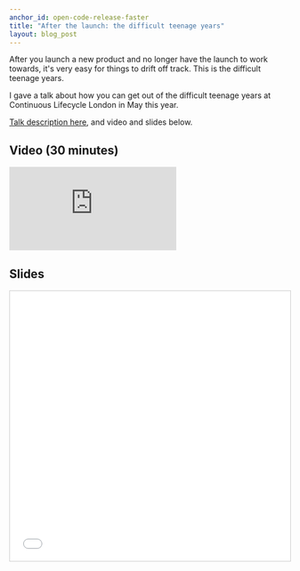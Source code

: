 ```yaml
---
anchor_id: open-code-release-faster
title: "After the launch: the difficult teenage years"
layout: blog_post
---
```


After you launch a new product and no longer have the launch to work towards, it's very easy for things to drift off track. This is the difficult teenage years.

I gave a talk about how you can get out of the difficult teenage years at Continuous Lifecycle London in May this year.

[Talk description here](https://2019.continuouslifecycle.london/sessions/launch-difficult-teenage-years/), and video and slides below.

## Video (30 minutes)

<div class="embedded">
  <iframe src="https://www.youtube.com/embed/EkfqgQXfEv8" frameborder="0" allow="accelerometer; autoplay; encrypted-media; gyroscope; picture-in-picture" allowfullscreen></iframe>
</div>

## Slides

<iframe src="//www.slideshare.net/slideshow/embed_code/key/21py4uxqNIxMxn" width="595" height="485" frameborder="0" marginwidth="0" marginheight="0" scrolling="no" style="border:1px solid #CCC; border-width:1px; margin-bottom:5px; max-width: 100%;" allowfullscreen> </iframe> 
